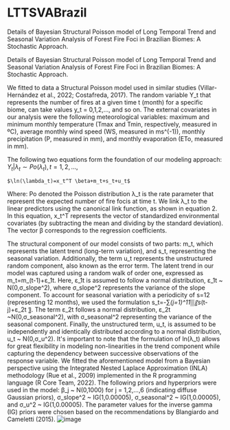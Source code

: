 # LTTSVABrazil
Details of Bayesian Structural Poisson model of Long Temporal Trend and Seasonal Variation Analysis of Forest Fire Foci in Brazilian Biomes: A Stochastic Approach.

Details of Bayesian Structural Poisson model of Long Temporal Trend and Seasonal Variation Analysis of Forest Fire Foci in Brazilian Biomes: A Stochastic Approach.

We fitted to data a Structural Poisson model used in similar studies (Villar-Hernández et al., 2022; Costafreda, 2017). The random variable Y_t that represents the number of fires at a given time t (month) for a specific biome, can take values y_t  = 0,1,2,…, and so on. The external covariates in our analysis were the following meteorological variables: maximum and minimum monthly temperature (Tmax and Tmin, respectively, measured in ºC), average monthly wind speed (WS, measured in ms^(-1)), monthly precipitation (P, measured in mm), and monthly evaporation (ETo, measured in mm).

The following two equations form the foundation of our modeling approach:
	$Y_t |\lambda_t∼Po(λ_t ),t=1,2,…,$

	$\ln⁡(\lambda_t)=x_t^T \beta+m_t+s_t+u_t$

Where:
Po denoted the Poisson distribution
λ_t is the rate parameter that represent the expected number of fire focis at time t. 
We link λ_t to the linear predictors using the canonical link function, as shown in equation 2. In this equation, x_t^T represents the vector of standardized environmental covariates (by subtracting the mean and dividing by the standard deviation). The vector β corresponds to the regression coefficients.

The structural component of our model consists of two parts: m_t, which represents the latent trend (long-term variation), and s_t, representing the seasonal variation. Additionally, the term u_t represents the unstructured random component, also known as the error term. The latent trend in our model was captured using a random walk of order one, expressed as m_t=m_(t-1)+ε_1t. Here, ε_1t is assumed to follow a normal distribution, ε_1t  ~ N(0,σ_slope^2), where σ_slope^2 represents the variance of the slope component.
To account for seasonal variation with a periodicity of s=12 (representing 12 months), we used the formulation s_t=-∑_(j=1)^11▒〖s_(t-j)+ε_2t 〗. The term ε_2t follows a normal distribution, ε_2t  ~N(0,σ_seasonal^2), with σ_seasonal^2 representing the variance of the seasonal component. Finally, the unstructured term, u_t, is assumed to be independently and identically distributed according to a normal distribution, u_t  ~ N(0,σ_u^2).
It's important to note that the formulation of ln(λ_t) allows for great flexibility in modeling non-linearities in the trend component while capturing the dependency between successive observations of the response variable.
We fitted the aforementioned model from a Bayesian perspective using the Integrated Nested Laplace Approximation (INLA) methodology (Rue et al., 2009) implemented in the R programming language (R Core Team, 2022). The following priors and hyperpriors were used in the model: β_j  ~ N(0,1000) for j = 1,2,...,6 (indicating diffuse Gaussian priors), σ_slope^2  ~ IG(1,0.00005), σ_seasonal^2  ~ IG(1,0.00005), and σ_u^2  ~ IG(1,0.00005). The parameter values for the inverse gamma (IG) priors were chosen based on the recommendations by Blangiardo and Cameletti (2015).
![image](https://github.com/bjesusvh/LTTSVABrazil/assets/6344854/7fe56d97-0d5c-445e-8583-d41255ca8c18)
